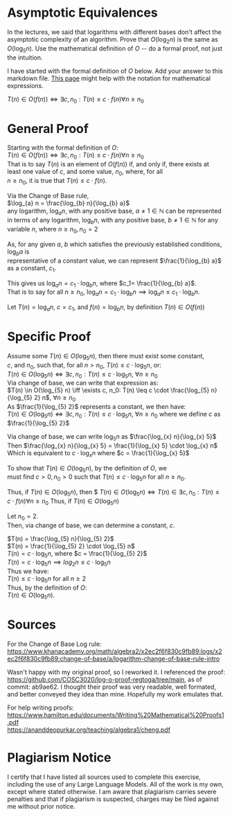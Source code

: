 # Asymptotic Equivalences

In the lectures, we said that logarithms with different bases don't affect the
asymptotic complexity of an algorithm. Prove that $O(\log_{2} n)$ is the same as
$O(\log_{5} n)$. Use the mathematical definition of $O$ -- do a formal proof,
not just the intuition.

I have started with the formal definition of $O$ below. Add your answer to this
markdown file. [This
page](https://docs.github.com/en/get-started/writing-on-github/working-with-advanced-formatting/writing-mathematical-expressions)
might help with the notation for mathematical expressions.

$T(n) \in O(f(n)) \iff \exists c, n_0: T(n) \leq c \cdot f(n) \forall n \geq n_0$  

# General Proof  

Starting with the formal definition of $O$:  
$T(n) \in O(f(n)) \iff \exists c, n_0: T(n) \leq c \cdot f(n) \forall n \geq n_0$  
That is to say $T(n)$ is an element of $O(f(n))$ if, and only if, there exists at  
least one value of $c$, and some value, $n_0$, where, for all  
$n \ge n_0$, it is true that $T(n) \le c \cdot f(n)$.  

Via the Change of Base rule,  
$\log_{a} n = \frac{\log_{b} n}{\log_{b} a}$  
any logarithm, $\log_{a} n$, with any positive base, $a \neq 1 \in \mathbb{N}$ can be represented  
in terms of any logarithm, $\log_{b} n$, with any positive base, $b \neq 1 \in \mathbb{N}$ for any  
variable $n$, where $n \geq n_0, n_0 = 2$  

As, for any given $a$, $b$ which satisfies the previously established conditions, $\log_{b} a$ is  
representative of a constant value, we can represent $\frac{1}{\log_{b} a}$ as a constant, $c_1$.

This gives us $\log_{a} n=c_1 \cdot \log_{b} n$, where $c_1= \frac{1}{\log_{b} a}$.  
That is to say for all $n \geq n_0$, $\log_{a} n=c_1 \cdot \log_{b} n \implies \log_{a} n \leq c_1 \cdot \log_{b} n$.

Let $T(n)= \log_{a} n$, $c=c_1$, and $f(n)=\log_{b} n$, by definition $T(n) \in O(f(n))$

# Specific Proof

Assume some $T(n) \in O(\log_{5} n)$, then there must exist some constant,  
$c$, and $n_0$, such that, for all $n > n_0$, $T(n) \leq c \cdot \log_{5} n$, or:  
$T(n) \in O(\log_{5} n) \iff \exists c, n_0: T(n) \leq c \cdot \log_{5} n$, $\forall n \geq n_0$  
Via change of base, we can write that expression as:  
$T(n) \in O(\log_{5} n) \iff \exists c, n_0: T(n) \leq c \cdot \frac{\log_{5} n}{\log_{5} 2} n$, $\forall n \geq n_0$  
As $\frac{1}{\log_{5} 2}$ represents a constant, we then have:  
$T(n) \in O(\log_{5} n) \iff \exists c, n_0: T(n) \leq c \cdot \log_{5} n$, $\forall n \geq n_0$ where we define $c$ as $\frac{1}{\log_{5} 2}$  

Via change of base, we can write $\log_{5} n$ as $\frac{\log_{x} n}{\log_{x} 5}$  
Then $\frac{\log_{x} n}{\log_{x} 5} = \frac{1}{\log_{x} 5} \cdot \log_{x} n$  
Which is equivalent to $c \cdot \log_{x} n$ where $c = \frac{1}{\log_{x} 5}$

To show that $T(n) \in O(\log_{5} n)$, by the definition of $O$, we  
must find $c > 0, n_0 > 0$ such that $T(n) \leq c \cdot \log_{5} n$ for all $n \geq n_0$.  

Thus, if $T(n) \in O(\log_{5} n)$, then $
$T(n) \in O(\log_{5} n) \iff T(n) \in \exists c, n_0: T(n) \leq c \cdot f(n) \forall n \geq n_0$
Thus, if $T(n) \in O(\log_{5} n)$

Let $n_0 = 2$.  
Then, via change of base, we can determine a constant, $c$.  


$T(n) = \frac{\log_{5} n}{\log_{5} 2}$  
$T(n) = \frac{1}{\log_{5} 2} \cdot \log_{5} n$  
$T(n) = c \cdot \log_{5} n$, where $c = \frac{1}{\log_{5} 2}$  
$T(n) = c \cdot \log_{5} n \implies log_{2} n \leq c \cdot \log_{5} n$  
Thus we have:  
$T(n) \leq c \cdot \log_{5} n$ for all $n \geq 2$  
Thus, by the definition of $O$:  
$T(n) \in O(\log_{5} n)$.  

# Sources

For the Change of Base Log rule:  
https://www.khanacademy.org/math/algebra2/x2ec2f6f830c9fb89:logs/x2ec2f6f830c9fb89:change-of-base/a/logarithm-change-of-base-rule-intro  

Wasn't happy with my original proof, so I reworked it. I referenced the proof: https://github.com/COSC3020/log-o-proof-regtoga/tree/main, as of commit: ab9ae62. I thought their proof was very readable, well formated, and better conveyed they idea than mine. Hopefully my work emulates that.

For help writing proofs:  
https://www.hamilton.edu/documents/Writing%20Mathematical%20Proofs1.pdf  
https://ananddeopurkar.org/teaching/algebra1/cheng.pdf  

# Plagiarism Notice

I certify that I have listed all sources used to complete this exercise, including the use of any Large Language Models. All of the work is my own, except where stated otherwise. I am aware that plagiarism carries severe penalties and that if plagiarism is suspected, charges may be filed against me without prior notice.
